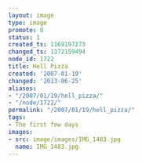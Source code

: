 ```yaml
---
layout: image
type: image
promote: 0
status: 1
created_ts: 1169197273
changed_ts: 1372159494
node_id: 1722
title: Hell Pizza
created: '2007-01-19'
changed: '2013-06-25'
aliases:
- "/2007/01/19/hell_pizza/"
- "/node/1722/"
permalink: "/2007/01/19/hell_pizza/"
tags:
- The first few days
images:
- src: image/images/IMG_1483.jpg
  name: IMG_1483.jpg
---
```


